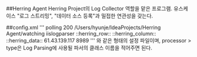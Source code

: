 ##Herring Agent
Herring Project의 Log Collector 역할을 맡은 프로그램.
유스케이스 "로그 스트리밍", "데이터 소스 등록"과 밀접한 연관성을 갖는다.

##config.xml
'''
<agent>
    <configuration>
        <watcher>
            <type>polling</type>
            <delay>200</delay>
            <target>/Users/hyunje/IdeaProjects/Herring Agent/watching</target>
        </watcher>
        <processor>
            <type>iislogparser</type>
            <rowdelimiter>::herring_row::</rowdelimiter>
            <columndelimiter>::herring_column::</columndelimiter>
            <datadelimiter>::herring_data::</datadelimiter>
        </processor>
        <sender>
            <target>
                <host>61.43.139.117</host>
                <port>8989</port>
            </target>
        </sender>
    </configuration>
</agent>
'''
와 같은 형태의 설정 파일이며,
processor > type은 Log Parsing에 사용될 파서의 클래스 이름을 적어주면 된다.

